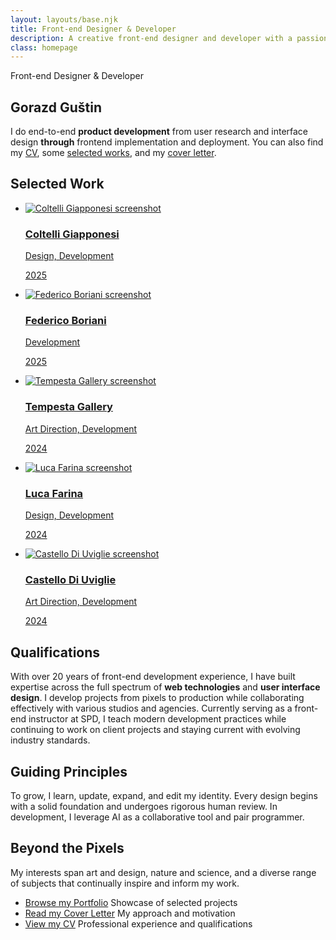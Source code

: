 ```yaml
---
layout: layouts/base.njk
title: Front-end Designer & Developer
description: A creative front-end designer and developer with a passion for building beautiful and intuitive user experiences.
class: homepage
---
```


<section>
<p class="title">Front-end Designer & Developer</p>

# Gorazd Guštin

<p class="introduction">I do end-to-end <strong>product development</strong> from user research and interface design <strong>through</strong> frontend implementation and deployment. You can also find my <a href="/cv/">CV</a>, some <a href="/portfolio/">selected works</a>, and my <a href="/cover-letter/">cover letter</a>.</p>
</section>

<section class="works">
  <h2 class="works-h2">Selected Work</h2>
  <ul class="works-grid">
    <li><a class="works-link" href="https://coltelli-giapponesi.it/">
      <img src="/images/coltelli-giapponesi-it.jpg" alt="Coltelli Giapponesi screenshot" class="works-image" sizes="(min-width:900px) 640px, 100vw" loading="eager" fetchpriority="high">
      <h3 class="works-title">Coltelli Giapponesi</h3>
      <p class="works-role">Design, Development</p>
      <p class="works-year">2025</p>
    </a></li>
    <li><a class="works-link" href="https://federicoboriani.it/risorse/">
      <img src="/images/federicoboriani-it.jpg" alt="Federico Boriani screenshot" class="works-image" sizes="(min-width:900px) 640px, 100vw" loading="eager" fetchpriority="high">
      <h3 class="works-title">Federico Boriani</h3>
      <p class="works-role">Development</p>
      <p class="works-year">2025</p>
    </a></li>
    <li><a class="works-link" href="https://tempestagallery.com/en/">
      <img src="/images/tempesta-it.jpg" alt="Tempesta Gallery screenshot" class="works-image" sizes="(min-width:900px) 640px, 100vw" loading="eager" fetchpriority="low">
      <h3 class="works-title">Tempesta Gallery</h3>
      <p class="works-role">Art Direction, Development</p>
      <p class="works-year">2024</p>
    </a></li>
    <li><a class="works-link" href="https://farinaluca.com/scrivania/">
      <img src="/images/farinaluca.jpg" alt="Luca Farina screenshot" class="works-image" sizes="(min-width:900px) 640px, 100vw" loading="eager" fetchpriority="low">
      <h3 class="works-title">Luca Farina</h3>
      <p class="works-role">Design, Development</p>
      <p class="works-year">2024</p>
    </a></li>
    <li><a class="works-link" href="https://www.castellodiuviglie.it/it/">
      <img src="/images/castello-it.jpg" alt="Castello Di Uviglie screenshot" class="works-image" sizes="(min-width:900px) 640px, 100vw" loading="eager" fetchpriority="high">
      <h3 class="works-title">Castello Di Uviglie</h3>
      <p class="works-role">Art Direction, Development</p>
      <p class="works-year">2024</p>
    </a></li>
  </ul>
</section>


<!-- - [Browse my Portfolio](/portfolio/) Showcase of my work
- [Read my Cover Letter](/cover-letter/) Introduction and motivation
- [View my CV](/cv/) My professional experience and qualifications -->

</section>

<section>

## Qualifications 

With over 20 years of front-end development experience, I have built expertise across the full spectrum of **web technologies** and **user interface design**. I develop projects from pixels to production while collaborating effectively with various studios and agencies. Currently serving as a front-end instructor at SPD, I teach modern development practices while continuing to work on client projects and staying current with evolving industry standards.

</section>

<section>


## Guiding Principles

To grow, I learn, update, expand, and edit my identity. Every design begins with a solid foundation and undergoes rigorous human review. In development, I leverage AI as a collaborative tool and pair programmer.
</section>

<section>

## Beyond the Pixels

My interests span art and design, nature and science, and a diverse range of subjects that continually inspire and inform my work.

</section>
<section class="pills">
<ul>
<li><a href="/portfolio/">Browse my Portfolio</a> Showcase of selected projects</li>
<li><a href="/cover-letter/">Read my Cover Letter</a> My approach and motivation</li>
<li><a href="/cv/">View my CV</a> Professional experience and qualifications</li>
</ul>